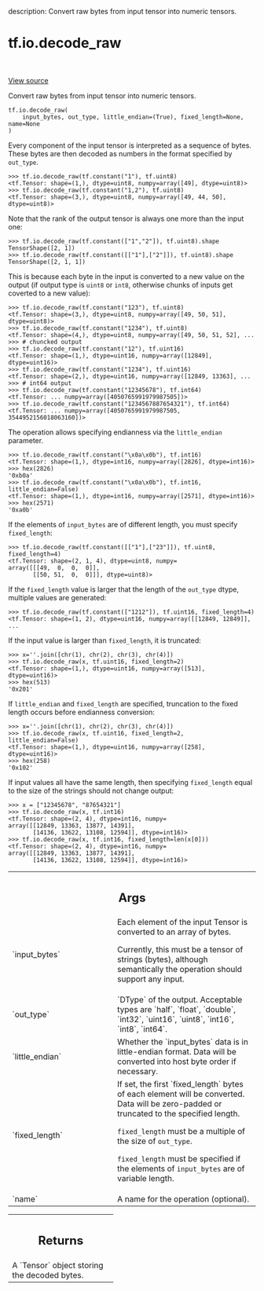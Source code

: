 description: Convert raw bytes from input tensor into numeric tensors.

<div itemscope itemtype="http://developers.google.com/ReferenceObject">
<meta itemprop="name" content="tf.io.decode_raw" />
<meta itemprop="path" content="Stable" />
</div>

# tf.io.decode_raw

<!-- Insert buttons and diff -->

<table class="tfo-notebook-buttons tfo-api nocontent" align="left">

</table>

<a target="_blank" href="/code/stable/tensorflow/python/ops/parsing_ops.py">View source</a>



Convert raw bytes from input tensor into numeric tensors.

<pre class="devsite-click-to-copy prettyprint lang-py tfo-signature-link">
<code>tf.io.decode_raw(
    input_bytes, out_type, little_endian=(True), fixed_length=None, name=None
)
</code></pre>



<!-- Placeholder for "Used in" -->

Every component of the input tensor is interpreted as a sequence of bytes.
These bytes are then decoded as numbers in the format specified by `out_type`.

```
>>> tf.io.decode_raw(tf.constant("1"), tf.uint8)
<tf.Tensor: shape=(1,), dtype=uint8, numpy=array([49], dtype=uint8)>
>>> tf.io.decode_raw(tf.constant("1,2"), tf.uint8)
<tf.Tensor: shape=(3,), dtype=uint8, numpy=array([49, 44, 50], dtype=uint8)>
```

Note that the rank of the output tensor is always one more than the input one:

```
>>> tf.io.decode_raw(tf.constant(["1","2"]), tf.uint8).shape
TensorShape([2, 1])
>>> tf.io.decode_raw(tf.constant([["1"],["2"]]), tf.uint8).shape
TensorShape([2, 1, 1])
```

This is because each byte in the input is converted to a new value on the
output (if output type is `uint8` or `int8`, otherwise chunks of inputs get
coverted to a new value):

```
>>> tf.io.decode_raw(tf.constant("123"), tf.uint8)
<tf.Tensor: shape=(3,), dtype=uint8, numpy=array([49, 50, 51], dtype=uint8)>
>>> tf.io.decode_raw(tf.constant("1234"), tf.uint8)
<tf.Tensor: shape=(4,), dtype=uint8, numpy=array([49, 50, 51, 52], ...
>>> # chuncked output
>>> tf.io.decode_raw(tf.constant("12"), tf.uint16)
<tf.Tensor: shape=(1,), dtype=uint16, numpy=array([12849], dtype=uint16)>
>>> tf.io.decode_raw(tf.constant("1234"), tf.uint16)
<tf.Tensor: shape=(2,), dtype=uint16, numpy=array([12849, 13363], ...
>>> # int64 output
>>> tf.io.decode_raw(tf.constant("12345678"), tf.int64)
<tf.Tensor: ... numpy=array([4050765991979987505])>
>>> tf.io.decode_raw(tf.constant("1234567887654321"), tf.int64)
<tf.Tensor: ... numpy=array([4050765991979987505, 3544952156018063160])>
```

The operation allows specifying endianness via the `little_endian` parameter.

```
>>> tf.io.decode_raw(tf.constant("\x0a\x0b"), tf.int16)
<tf.Tensor: shape=(1,), dtype=int16, numpy=array([2826], dtype=int16)>
>>> hex(2826)
'0xb0a'
>>> tf.io.decode_raw(tf.constant("\x0a\x0b"), tf.int16, little_endian=False)
<tf.Tensor: shape=(1,), dtype=int16, numpy=array([2571], dtype=int16)>
>>> hex(2571)
'0xa0b'
```

If the elements of `input_bytes` are of different length, you must specify
`fixed_length`:

```
>>> tf.io.decode_raw(tf.constant([["1"],["23"]]), tf.uint8, fixed_length=4)
<tf.Tensor: shape=(2, 1, 4), dtype=uint8, numpy=
array([[[49,  0,  0,  0]],
       [[50, 51,  0,  0]]], dtype=uint8)>
```

If the `fixed_length` value is larger that the length of the `out_type` dtype,
multiple values are generated:

```
>>> tf.io.decode_raw(tf.constant(["1212"]), tf.uint16, fixed_length=4)
<tf.Tensor: shape=(1, 2), dtype=uint16, numpy=array([[12849, 12849]], ...
```

If the input value is larger than `fixed_length`, it is truncated:

```
>>> x=''.join([chr(1), chr(2), chr(3), chr(4)])
>>> tf.io.decode_raw(x, tf.uint16, fixed_length=2)
<tf.Tensor: shape=(1,), dtype=uint16, numpy=array([513], dtype=uint16)>
>>> hex(513)
'0x201'
```

If `little_endian` and `fixed_length` are specified, truncation to the fixed
length occurs before endianness conversion:

```
>>> x=''.join([chr(1), chr(2), chr(3), chr(4)])
>>> tf.io.decode_raw(x, tf.uint16, fixed_length=2, little_endian=False)
<tf.Tensor: shape=(1,), dtype=uint16, numpy=array([258], dtype=uint16)>
>>> hex(258)
'0x102'
```

If input values all have the same length, then specifying `fixed_length`
equal to the size of the strings should not change output:

```
>>> x = ["12345678", "87654321"]
>>> tf.io.decode_raw(x, tf.int16)
<tf.Tensor: shape=(2, 4), dtype=int16, numpy=
array([[12849, 13363, 13877, 14391],
       [14136, 13622, 13108, 12594]], dtype=int16)>
>>> tf.io.decode_raw(x, tf.int16, fixed_length=len(x[0]))
<tf.Tensor: shape=(2, 4), dtype=int16, numpy=
array([[12849, 13363, 13877, 14391],
       [14136, 13622, 13108, 12594]], dtype=int16)>
```

<!-- Tabular view -->
 <table class="responsive fixed orange">
<colgroup><col width="214px"><col></colgroup>
<tr><th colspan="2"><h2 class="add-link">Args</h2></th></tr>

<tr>
<td>
`input_bytes`
</td>
<td>
  Each element of the input Tensor is converted to an array of bytes.

Currently, this must be a tensor of strings (bytes), although semantically
the operation should support any input.
</td>
</tr><tr>
<td>
`out_type`
</td>
<td>
  `DType` of the output. Acceptable types are `half`, `float`, `double`,
`int32`, `uint16`, `uint8`, `int16`, `int8`, `int64`.
</td>
</tr><tr>
<td>
`little_endian`
</td>
<td>
  Whether the `input_bytes` data is in little-endian format. Data will be
converted into host byte order if necessary.
</td>
</tr><tr>
<td>
`fixed_length`
</td>
<td>
  If set, the first `fixed_length` bytes of each element will be converted.
Data will be zero-padded or truncated to the specified length.

`fixed_length` must be a multiple of the size of `out_type`.

`fixed_length` must be specified if the elements of `input_bytes` are of
variable length.
</td>
</tr><tr>
<td>
`name`
</td>
<td>
A name for the operation (optional).
</td>
</tr>
</table>



<!-- Tabular view -->
 <table class="responsive fixed orange">
<colgroup><col width="214px"><col></colgroup>
<tr><th colspan="2"><h2 class="add-link">Returns</h2></th></tr>
<tr class="alt">
<td colspan="2">
A `Tensor` object storing the decoded bytes.
</td>
</tr>

</table>

